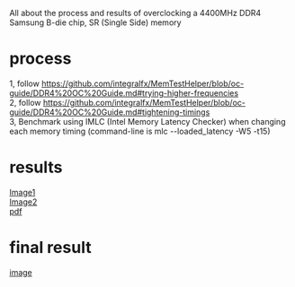 All about the process and results of overclocking a 4400MHz DDR4 Samsung B-die chip, SR (Single Side) memory
# process
1, follow https://github.com/integralfx/MemTestHelper/blob/oc-guide/DDR4%20OC%20Guide.md#trying-higher-frequencies  
2, follow https://github.com/integralfx/MemTestHelper/blob/oc-guide/DDR4%20OC%20Guide.md#tightening-timings  
3, Benchmark using IMLC (Intel Memory Latency Checker) when changing each memory timing (command-line is mlc --loaded_latency -W5 -t15)  
# results
[Image1](https://raw.githubusercontent.com/IKEDAI1014/PersonalNote/main/CONTENTS/Benchs/Memory%20OC/samsung%20B-die/SR/results_page_1.png)  
[Image2](https://raw.githubusercontent.com/IKEDAI1014/PersonalNote/main/CONTENTS/Benchs/Memory%20OC/samsung%20B-die/SR/results_page_2.png)  
[pdf](https://github.com/IKEDAI1014/PersonalNote/raw/main/CONTENTS/Benchs/Memory%20OC/samsung%20B-die/SR/results.pdf)  
# final result
[image](https://raw.githubusercontent.com/IKEDAI1014/PersonalNote/main/CONTENTS/Benchs/Memory%20OC/samsung%20B-die/SR/SR%20samsung%20b-die%20Memory%20OC%20final.png)
